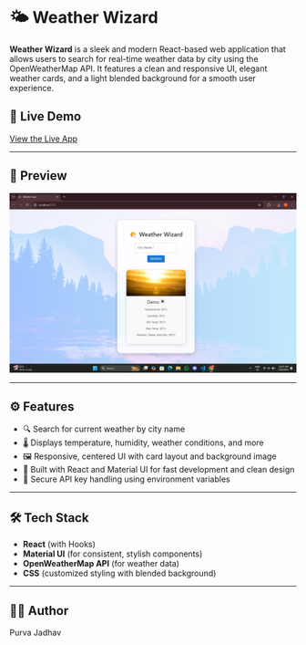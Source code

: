 # 🌤️ Weather Wizard

**Weather Wizard** is a sleek and modern React-based web application that allows users to search for real-time weather data by city using the OpenWeatherMap API. It features a clean and responsive UI, elegant weather cards, and a light blended background for a smooth user experience.

## 🚀 Live Demo

[View the Live App](https://weatherwizardapp.netlify.app/) 

---

## 📸 Preview

![Weather Wizard Screenshot](/public/screenshot.png)

---

## ⚙️ Features

- 🔍 Search for current weather by city name
- 🌡️ Displays temperature, humidity, weather conditions, and more
- 🖼️ Responsive, centered UI with card layout and background image
- 🧠 Built with React and Material UI for fast development and clean design
- 🔐 Secure API key handling using environment variables

---

## 🛠️ Tech Stack

- **React** (with Hooks)
- **Material UI** (for consistent, stylish components)
- **OpenWeatherMap API** (for weather data)
- **CSS** (customized styling with blended background)

---

## 🙋‍♀️ Author
Purva Jadhav